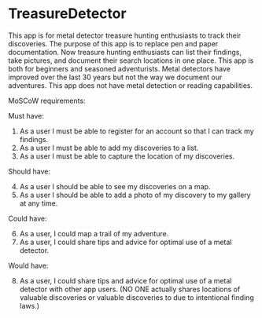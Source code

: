 # TreasureDetector
This app is for metal detector treasure hunting enthusiasts to track their discoveries. The purpose of this app is to replace pen and paper documentation. Now treasure hunting enthusiasts can list their findings, take pictures, and document their search locations in one place. This app is both for beginners and seasoned adventurists. Metal detectors have improved over the last 30 years but not the way we document our adventures. This app does not have metal detection or reading capabilities. 

MoSCoW requirements:

Must have:

1.	As a user I must be able to register for an account so that I can track my findings.
2.	As a user I must be able to add my discoveries to a list.
3.	As a user I must be able to capture the location of my discoveries.

Should have:

4.	As a user I should be able to see my discoveries on a map.
5.	As a user I should be able to add a photo of my discovery to my gallery at any time.

Could have:

6.	As a user, I could map a trail of my adventure.
7.	As a user, I could share tips and advice for optimal use of a metal detector.

Would have:

 8. As a user, I could share tips and advice for optimal use of a metal detector with other app users. 
     (NO ONE actually shares locations of valuable discoveries or valuable discoveries to due to intentional finding laws.)


